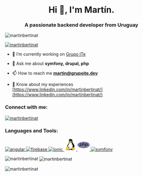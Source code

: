 <h1 align="center">Hi 👋, I'm Martín.</h1>
<h3 align="center">A passionate backend developer from Uruguay</h3>

<p align="left"> <img src="https://komarev.com/ghpvc/?username=martinbertinat&label=Profile%20views&color=0e75b6&style=flat" alt="martinbertinat" /> </p>

<p align="left"> <a href="https://github.com/ryo-ma/github-profile-trophy"><img src="https://github-profile-trophy.vercel.app/?username=martinbertinat" alt="martinbertinat" /></a> </p>

- 🔭 I’m currently working on [Grupo ITe](https://www.grupoite.dev/)

- 💬 Ask me about **symfony, drupal, php**

- 📫 How to reach me **martin@grupoite.dev**

- 📄 Know about my experiences [https://www.linkedin.com/in/martinbertinat/](https://www.linkedin.com/in/martinbertinat/)

<h3 align="left">Connect with me:</h3>
<p align="left">
<a href="https://linkedin.com/in/martinbertinat" target="blank"><img align="center" src="https://raw.githubusercontent.com/rahuldkjain/github-profile-readme-generator/master/src/images/icons/Social/linked-in-alt.svg" alt="martinbertinat" height="30" width="40" /></a>
</p>

<h3 align="left">Languages and Tools:</h3>
<p align="left"> <a href="https://angular.io" target="_blank" rel="noreferrer"> <img src="https://angular.io/assets/images/logos/angular/angular.svg" alt="angular" width="40" height="40"/> </a> <a href="https://firebase.google.com/" target="_blank" rel="noreferrer"> <img src="https://www.vectorlogo.zone/logos/firebase/firebase-icon.svg" alt="firebase" width="40" height="40"/> </a> <a href="https://ionicframework.com" target="_blank" rel="noreferrer"> <img src="https://upload.wikimedia.org/wikipedia/commons/d/d1/Ionic_Logo.svg" alt="ionic" width="40" height="40"/> </a> <a href="https://www.linux.org/" target="_blank" rel="noreferrer"> <img src="https://raw.githubusercontent.com/devicons/devicon/master/icons/linux/linux-original.svg" alt="linux" width="40" height="40"/> </a> <a href="https://www.php.net" target="_blank" rel="noreferrer"> <img src="https://raw.githubusercontent.com/devicons/devicon/master/icons/php/php-original.svg" alt="php" width="40" height="40"/> </a> <a href="https://symfony.com" target="_blank" rel="noreferrer"> <img src="https://symfony.com/logos/symfony_black_03.svg" alt="symfony" width="40" height="40"/> </a> </p>

<p><img align="left" src="https://github-readme-stats.vercel.app/api/top-langs?username=martinbertinat&show_icons=true&locale=en&layout=compact" alt="martinbertinat" /></p>

<p>&nbsp;<img align="center" src="https://github-readme-stats.vercel.app/api?username=martinbertinat&show_icons=true&locale=en" alt="martinbertinat" /></p>

<p><img align="center" src="https://github-readme-streak-stats.herokuapp.com/?user=martinbertinat&" alt="martinbertinat" /></p>
